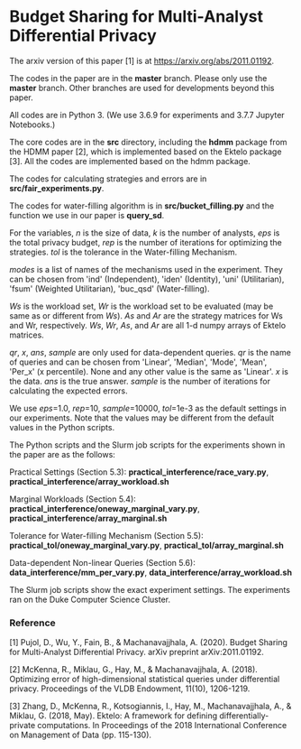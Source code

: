 # Budget Sharing for Multi-Analyst Differential Privacy

The arxiv version of this paper [1] is at https://arxiv.org/abs/2011.01192.

The codes in the paper are in the **master** branch. Please only use the **master** branch. Other branches are used for developments beyond this paper.

All codes are in Python 3. (We use 3.6.9 for experiments and 3.7.7 Jupyter Notebooks.)

The core codes are in the **src** directory, including the **hdmm** package from the HDMM paper [2], which is implemented based on the Ektelo package [3]. All the codes are implemented based on the hdmm package.

The codes for calculating strategies and errors are in **src/fair_experiments.py**.

The codes for water-filling algorithm is in **src/bucket_filling.py** and the function we use in our paper is **query_sd**.

For the variables, *n* is the size of data, *k* is the number of analysts, *eps* is the total privacy budget, *rep* is the number of iterations for optimizing the strategies. *tol* is the tolerance in the Water-filling Mechanism.

*modes* is a list of names of the mechanisms used in the experiment. They can be chosen from 'ind' (Independent), 'iden' (Identity), 'uni' (Utilitarian), 'fsum' (Weighted Utilitarian), 'buc_qsd' (Water-filling).

*Ws* is the workload set, *Wr* is the workload set to be evaluated (may be same as or different from *Ws*). *As* and *Ar* are the strategy matrices for Ws and Wr, respectively. *Ws*, *Wr*, *As*, and *Ar* are all 1-d numpy arrays of Ektelo matrices.

*qr*, *x*, *ans*, *sample* are only used for data-dependent queries. *qr* is the name of queries and can be chosen from 'Linear', 'Median', 'Mode', 'Mean', 'Per_x' (x percentile). None and any other value is the same as 'Linear'. *x* is the data. *ans* is the true answer. *sample* is the number of iterations for calculating the expected errors.

We use *eps*=1.0, *rep*=10, *sample*=10000, *tol*=1e-3 as the default settings in our experiments. Note that the values may be different from the default values in the Python scripts.

The Python scripts and the Slurm job scripts for the experiments shown in the paper are as the follows:

Practical Settings (Section 5.3): **practical_interference/race_vary.py**, **practical_interference/array_workload.sh**

Marginal Workloads (Section 5.4): **practical_interference/oneway_marginal_vary.py**, **practical_interference/array_marginal.sh**

Tolerance for Water-filling Mechanism (Section 5.5): **practical_tol/oneway_marginal_vary.py**, **practical_tol/array_marginal.sh**

Data-dependent Non-linear Queries (Section 5.6): **data_interference/mm_per_vary.py**, **data_interference/array_workload.sh**

The Slurm job scripts show the exact experiment settings. The experiments ran on the Duke Computer Science Cluster.

### Reference
[1] Pujol, D., Wu, Y., Fain, B., & Machanavajjhala, A. (2020). Budget Sharing for Multi-Analyst Differential Privacy. arXiv preprint arXiv:2011.01192.

[2] McKenna, R., Miklau, G., Hay, M., & Machanavajjhala, A. (2018). Optimizing error of high-dimensional statistical queries under differential privacy. Proceedings of the VLDB Endowment, 11(10), 1206-1219.

[3] Zhang, D., McKenna, R., Kotsogiannis, I., Hay, M., Machanavajjhala, A., & Miklau, G. (2018, May). Ektelo: A framework for defining differentially-private computations. In Proceedings of the 2018 International Conference on Management of Data (pp. 115-130).
